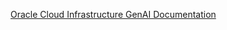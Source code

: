 [Oracle Cloud Infrastructure GenAI Documentation](https://docs.oracle.com/en-us/iaas/Content/generative-ai/overview.htm)
